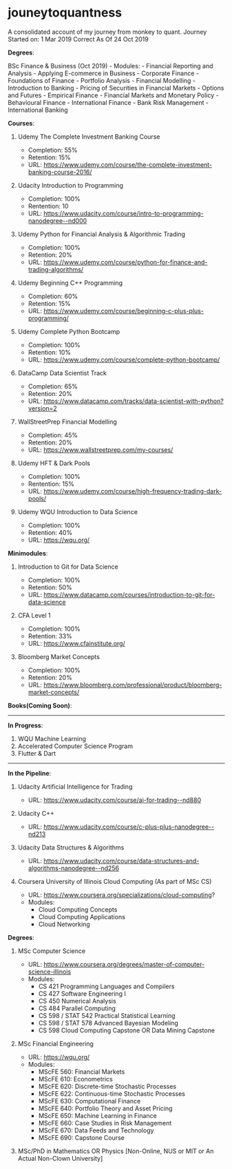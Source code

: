 # jouneytoquantness
A consolidated account of my journey from monkey to quant.
Journey Started on: 1 Mar 2019
Correct As Of 24 Oct 2019

<b>Degrees</b>:

BSc Finance & Business (Oct 2019)
	- Modules:
		- Financial Reporting and Analysis
		- Applying E-commerce in Business
		- Corporate Finance
		- Foundations of Finance
		- Portfolio Analysis
		- Financial Modelling
		- Introduction to Banking
		- Pricing of Securities in Financial Markets
		- Options and Futures
		- Empirical Finance
		- Financial Markets and Monetary Policy
		- Behavioural Finance
		- International Finance
		- Bank Risk Management
		- International Banking

<b>Courses</b>:

1. Udemy The Complete Investment Banking Course
	- Completion: 55%
	- Retention: 15%
	- URL: https://www.udemy.com/course/the-complete-investment-banking-course-2016/

2. Udacity Introduction to Programming
	- Completion: 100%
	- Rentention: 10
	- URL: https://www.udacity.com/course/intro-to-programming-nanodegree--nd000

3. Udemy Python for Financial Analysis & Algorithmic Trading
	- Completion: 100%
	- Retention: 20%
	- URL: https://www.udemy.com/course/python-for-finance-and-trading-algorithms/

4. Udemy Beginning C++ Programming
	- Completion: 60%
	- Retention: 15%
	- URL: https://www.udemy.com/course/beginning-c-plus-plus-programming/

5. Udemy Complete Python Bootcamp
	- Completion: 100%
	- Retention: 10%
	- URL: https://www.udemy.com/course/complete-python-bootcamp/

6. DataCamp Data Scientist Track
	- Completion: 65%
	- Retention: 20%
	- URL: https://www.datacamp.com/tracks/data-scientist-with-python?version=2

8. WallStreetPrep Financial Modelling
	- Completion: 45%
	- Retention: 20%
	- URL: https://www.wallstreetprep.com/my-courses/

9. Udemy HFT & Dark Pools
	- Completion: 100%
	- Rentention: 15%
	- URL: https://www.udemy.com/course/high-frequency-trading-dark-pools/

10. Udemy WQU Introduction to Data Science
	- Completion: 100%
	- Retention: 40%
	- URL: https://wqu.org/

<b>Minimodules</b>:

1. Introduction to Git for Data Science
	- Completion: 100%
	- Retention: 50%
	- URL: https://www.datacamp.com/courses/introduction-to-git-for-data-science

2. CFA Level 1
	- Completion: 100%
	- Retention: 33%
	- URL: https://www.cfainstitute.org/

3. Bloomberg Market Concepts
	- Completion: 100%
	- Retention: 20%
	- URL: https://www.bloomberg.com/professional/product/bloomberg-market-concepts/
	
<b>Books(Coming Soon)</b>:

------------------------------------------------------------------------------------------------------------------------

<b>In Progress</b>:

1. WQU Machine Learning
2. Accelerated Computer Science Program
3. Flutter & Dart

------------------------------------------------------------------------------------------------------------------------

<b>In the Pipeline</b>:

1. Udacity Artificial Intelligence for Trading
	- URL: https://www.udacity.com/course/ai-for-trading--nd880

2. Udacity C++
	- URL: https://www.udacity.com/course/c-plus-plus-nanodegree--nd213

3. Udacity Data Structures & Algorithms
	- URL: https://www.udacity.com/course/data-structures-and-algorithms-nanodegree--nd256

4. Coursera University of Illinois Cloud Computing (As part of MSc CS)
	- URL: https://www.coursera.org/specializations/cloud-computing?
	- Modules:
		- Cloud Computing Concepts
		- Cloud Computing Applications
		- Cloud Networking

<b>Degrees</b>:

1. MSc Computer Science
	- URL: https://www.coursera.org/degrees/master-of-computer-science-illinois
	- Modules:
		- CS 421 Programming Languages and Compilers
		- CS 427 Software Engineering I
		- CS 450 Numerical Analysis
		- CS 484 Parallel Computing
		- CS 598 / STAT 542 Practical Statistical Learning
		- CS 598 / STAT 578 Advanced Bayesian Modeling
		- CS 598 Cloud Computing Capstone OR Data Mining Capstone

2. MSc Financial Engineering
	- URL: https://wqu.org/
	- Modules:
		- MScFE 560: Financial Markets
		- MScFE 610: Econometrics
		- MScFE 620: Discrete-time Stochastic Processes
		- MScFE 622: Continuous-time Stochastic Processes
		- MScFE 630: Computational Finance
		- MScFE 640: Portfolio Theory and Asset Pricing
		- MScFE 650: Machine Learning in Finance
		- MScFE 660: Case Studies in Risk Management
		- MScFE 670: Data Feeds and Technology
		- MScFE 690: Capstone Course

3. MSc/PhD in Mathematics OR Physics [Non-Online, NUS or MIT or An Actual Non-Clown University]
